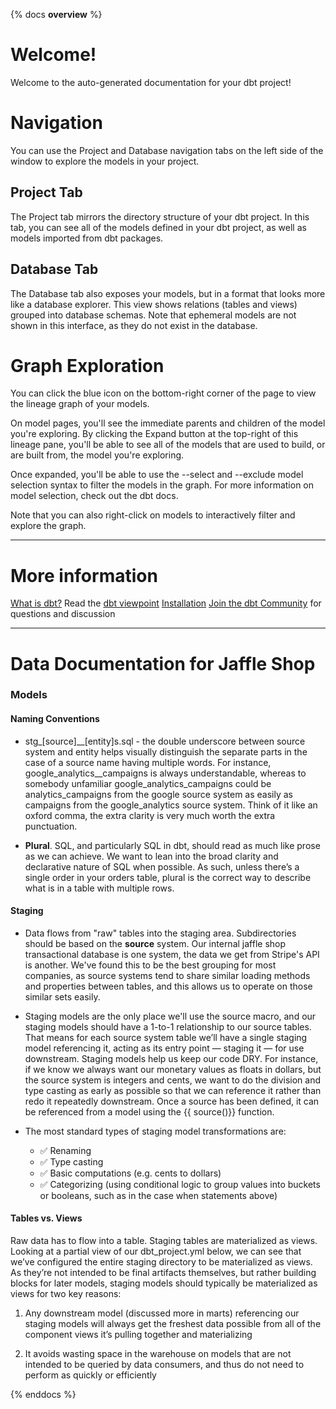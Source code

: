 {% docs __overview__ %}

# Welcome!

Welcome to the auto-generated documentation for your dbt project!

# Navigation

You can use the Project and Database navigation tabs on the left side of the window to explore the models in your project.

## Project Tab

The Project tab mirrors the directory structure of your dbt project. In this tab, you can see all of the models defined in your dbt project, as well as models imported from dbt packages.

## Database Tab

The Database tab also exposes your models, but in a format that looks more like a database explorer. This view shows relations (tables and views) grouped into database schemas. Note that ephemeral models are not shown in this interface, as they do not exist in the database.

# Graph Exploration

You can click the blue icon on the bottom-right corner of the page to view the lineage graph of your models.

On model pages, you'll see the immediate parents and children of the model you're exploring. By clicking the Expand button at the top-right of this lineage pane, you'll be able to see all of the models that are used to build, or are built from, the model you're exploring.

Once expanded, you'll be able to use the --select and --exclude model selection syntax to filter the models in the graph. For more information on model selection, check out the dbt docs.

Note that you can also right-click on models to interactively filter and explore the graph.

<hr>

# More information

[What is dbt?](https://docs.getdbt.com/docs/introduction)
Read the [dbt viewpoint](https://docs.getdbt.com/docs/viewpoint)
[Installation](https://docs.getdbt.com/docs/installation)
[Join the dbt Community](https://www.getdbt.com/community/) for questions and discussion

<hr>

# Data Documentation for Jaffle Shop

### Models

#### Naming Conventions

<!-- prettier-ignore -->
- stg_[source]__[entity]s.sql - the double underscore between source system and entity helps visually distinguish the separate parts in the case of a source name having multiple words. For instance, google_analytics__campaigns is always understandable, whereas to somebody unfamiliar google_analytics_campaigns could be analytics_campaigns from the google source system as easily as campaigns from the google_analytics source system. Think of it like an oxford comma, the extra clarity is very much worth the extra punctuation.

- **Plural**. SQL, and particularly SQL in dbt, should read as much like prose as we can achieve. We want to lean into the broad clarity and declarative nature of SQL when possible. As such, unless there’s a single order in your orders table, plural is the correct way to describe what is in a table with multiple rows.

#### Staging

- Data flows from "raw" tables into the staging area. Subdirectories should be based on the **source** system. Our internal jaffle shop transactional database is one system, the data we get from Stripe's API is another. We've found this to be the best grouping for most companies, as source systems tend to share similar loading methods and properties between tables, and this allows us to operate on those similar sets easily.

- Staging models are the only place we'll use the source macro, and our staging models should have a 1-to-1 relationship to our source tables. That means for each source system table we’ll have a single staging model referencing it, acting as its entry point — staging it — for use downstream. Staging models help us keep our code DRY. For instance, if we know we always want our monetary values as floats in dollars, but the source system is integers and cents, we want to do the division and type casting as early as possible so that we can reference it rather than redo it repeatedly downstream. Once a source has been defined, it can be referenced from a model using the {{ source()}} function.

- The most standard types of staging model transformations are:

  - ✅ Renaming
  - ✅ Type casting
  - ✅ Basic computations (e.g. cents to dollars)
  - ✅ Categorizing (using conditional logic to group values into buckets or booleans, such as in the case when statements above)

#### Tables vs. Views

Raw data has to flow into a table. Staging tables are materialized as views. Looking at a partial view of our dbt_project.yml below, we can see that we’ve configured the entire staging directory to be materialized as views. As they’re not intended to be final artifacts themselves, but rather building blocks for later models, staging models should typically be materialized as views for two key reasons:

1. Any downstream model (discussed more in marts) referencing our staging models will always get the freshest data possible from all of the component views it’s pulling together and materializing

2. It avoids wasting space in the warehouse on models that are not intended to be queried by data consumers, and thus do not need to perform as quickly or efficiently

{% enddocs %}
